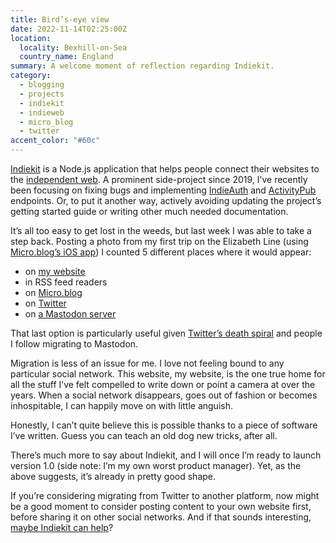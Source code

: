 ```yaml
---
title: Bird’s-eye view
date: 2022-11-14T02:25:00Z
location:
  locality: Bexhill-on-Sea
  country_name: England
summary: A welcome moment of reflection regarding Indiekit.
category:
  - blogging
  - projects
  - indiekit
  - indieweb
  - micro_blog
  - twitter
accent_color: "#60c"
---
```


[Indiekit][1] is a Node.js application that helps people connect their websites to the [independent web][2]. A prominent side-project since 2019, I’ve recently been focusing on fixing bugs and implementing [IndieAuth][3] and [ActivityPub][4] endpoints. Or, to put it another way, actively avoiding updating the project’s getting started guide or writing other much needed documentation.

It’s all too easy to get lost in the weeds, but last week I was able to take a step back. Posting a photo from my first trip on the Elizabeth Line (using [Micro.blog’s iOS app][5]) I counted 5 different places where it would appear:

- on [my website][6]
- in RSS feed readers
- on [Micro.blog][7]
- on [Twitter][8]
- on [a Mastodon server][9]

That last option is particularly useful given [Twitter’s death spiral][10] and people I follow migrating to Mastodon.

Migration is less of an issue for me. I love not feeling bound to any particular social network. This website, my website, is the one true home for all the stuff I’ve felt compelled to write down or point a camera at over the years. When a social network disappears, goes out of fashion or becomes inhospitable, I can happily move on with little anguish.

Honestly, I can’t quite believe this is possible thanks to a piece of software I’ve written. Guess you can teach an old dog new tricks, after all.

There’s much more to say about Indiekit, and I will once I’m ready to launch version 1.0 (side note: I’m my own worst product manager). Yet, as the above suggests, it’s already in pretty good shape.

If you’re considering migrating from Twitter to another platform, now might be a good moment to consider posting content to your own website first, before sharing it on other social networks. And if that sounds interesting, [maybe Indiekit can help][1]?

[1]: https://getindiekit.com
[2]: https://indieweb.org
[3]: https://indieauth.spec.indieweb.org
[4]: https://www.w3.org/TR/activitypub
[5]: https://apps.apple.com/gb/app/micro-blog/id1253201335
[6]: /2022/313/p1/
[7]: https://micro.blog/paulrobertlloyd
[8]: https://twitter.com/paulrobertlloyd/status/1590478628868874240
[9]: https://mastodon.social/@paulrobertlloyd/109316317363676243
[10]: https://www.nytimes.com/2022/11/11/technology/elon-musk-twitter-takeover.html
